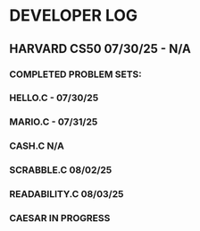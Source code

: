 # DEVELOPER LOG

## HARVARD CS50 07/30/25 - N/A

### COMPLETED PROBLEM SETS: 
### HELLO.C - 07/30/25
### MARIO.C - 07/31/25
### CASH.C N/A
### SCRABBLE.C 08/02/25
### READABILITY.C 08/03/25
### CAESAR **IN PROGRESS**